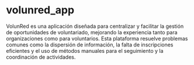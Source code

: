 # volunred_app
VolunRed es una aplicación diseñada para centralizar y facilitar la gestión de oportunidades de voluntariado, mejorando la experiencia tanto para organizaciones como para voluntarios. Esta plataforma resuelve problemas comunes como la dispersión de información, la falta de inscripciones eficientes y el uso de métodos manuales para el seguimiento y la coordinación de actividades.
